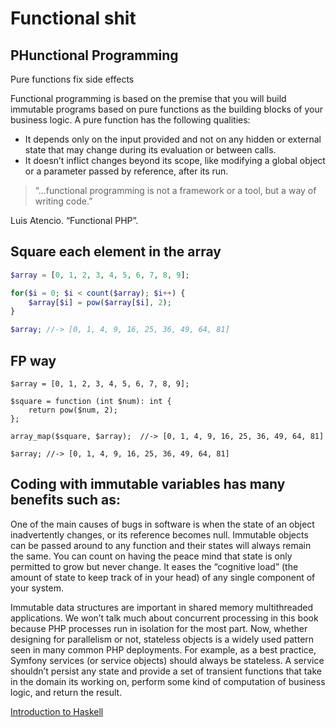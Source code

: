 # Functional shit

## **PH**unctional **P**rogramming

Pure functions fix side effects

Functional programming is based on the premise that you will build immutable programs based on pure functions as the building blocks of your business logic. A pure function has the following qualities:

- It depends only on the input provided and not on any hidden or external state that may change during its evaluation or between calls.
- It doesn’t inflict changes beyond its scope, like modifying a global object or a parameter passed by reference, after its run.

> “...functional programming is not a framework or a tool, but a way of writing code.” 

Luis Atencio. “Functional PHP”. 

## Square each element in the array

```php
$array = [0, 1, 2, 3, 4, 5, 6, 7, 8, 9];

for($i = 0; $i < count($array); $i++) {
	$array[$i] = pow($array[$i], 2);
}

$array; //-> [0, 1, 4, 9, 16, 25, 36, 49, 64, 81]
```

## FP way

```
$array = [0, 1, 2, 3, 4, 5, 6, 7, 8, 9];

$square = function (int $num): int {
	return pow($num, 2);
};

array_map($square, $array);  //-> [0, 1, 4, 9, 16, 25, 36, 49, 64, 81]

$array; //-> [0, 1, 4, 9, 16, 25, 36, 49, 64, 81]
```

## Coding with immutable variables has many benefits such as:

One of the main causes of bugs in software is when the state of an object inadvertently changes, or its reference becomes null. Immutable objects can be passed around to any function and their states will always remain the same. You can count on having the peace mind that state is only permitted to grow but never change. It eases the “cognitive load” (the amount of state to keep track of in your head) of any single component of your system. 

Immutable data structures are important in shared memory multithreaded applications. We won’t talk much about concurrent processing in this book because PHP processes run in isolation for the most part. Now, whether designing for parallelism or not, stateless objects is a widely used pattern seen in many common PHP deployments. For example, as a best practice, Symfony services (or service objects) should always be stateless. A service shouldn’t persist any state and provide a set of transient functions that take in the domain its working on, perform some kind of computation of business logic, and return the result.

[Introduction to Haskell](https://youtu.be/1jZ7j21g028)